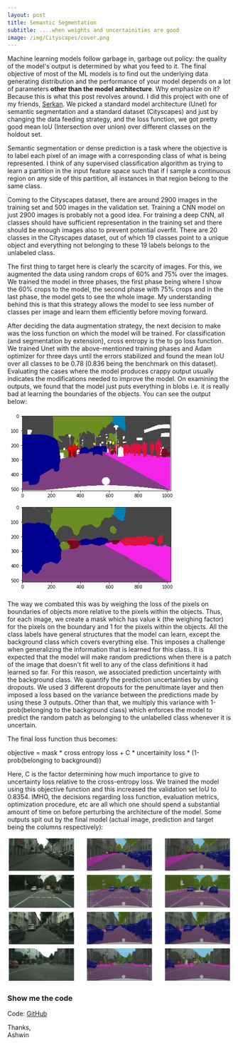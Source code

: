 ```yaml
---
layout: post
title: Semantic Segmentation
subtitle: ....when weights and uncertainities are good
image: /img/Cityscapes/cover.png
---
```


Machine learning models follow garbage in, garbage out policy: the quality of the model's output is determined by what you feed to it. The final objective of most of the ML models is to find out the underlying data generating distribution and the performance of your model depends on a lot of parameters **other than the model architecture**. Why emphasize on it? Because this is what this post revolves around. I did this project with one of my friends, [Serkan](https://www.linkedin.com/in/serkankarakulak). We picked a standard model architecture (Unet) for semantic segmentation and a standard dataset (Cityscapes) and just by changing the data feeding strategy, and the loss function, we got pretty good mean IoU (Intersection over union) over different classes on the holdout set.

Semantic segmentation or dense prediction is a task where the objective is to label each pixel of an image with a corresponding class of what is being represented. I think of any supervised classification algorithm as trying to learn a partition in the input feature space such that if I sample a continuous region on any side of this partition, all instances in that region belong to the same class. 

Coming to the Cityscapes dataset, there are around 2900 images in the training set and 500 images in the validation set. Training a CNN model on just 2900 images is probably not a good idea. For training a deep CNN, all classes should have sufficient representation in the training set and there should be enough images also to prevent potential overfit. There are 20 classes in the Cityscapes dataset, out of which 19 classes point to a unique object and everything not belonging to these 19 labels belongs to the unlabeled class. 

The first thing to target here is clearly the scarcity of images. For this, we augmented the data using random crops of 60% and 75% over the images. We trained the model in three phases, the first phase being where I show the 60% crops to the model, the second phase with 75% crops and in the last phase, the model gets to see the whole image. My understanding behind this is that this strategy allows the model to see less number of classes per image and learn them efficiently before moving forward. 

After deciding the data augmentation strategy, the next decision to make was the loss function on which the model will be trained. For classification (and segmentation by extension), cross entropy is the to go loss function. We trained Unet with the above-mentioned training phases and Adam optimizer for three days until the errors stabilized and found the mean IoU over all classes to be 0.78 (0.836 being the benchmark on this dataset). Evaluating the cases where the model produces crappy output usually indicates the modifications needed to improve the model. On examining the outputs, we found that the model just puts everything in blobs i.e. it is really bad at learning the boundaries of the objects. You can see the output below:

![alt text](/img/Cityscapes/before_target.png) ![alt text](/img/Cityscapes/before_predicted.png)

The way we combated this was by weighing the loss of the pixels on boundaries of objects more relative to the pixels within the objects. Thus, for each image, we create a mask which has value k (the weighing factor) for the pixels on the boundary and 1 for the pixels within the objects. All the class labels have general structures that the model can learn, except the background class which covers everything else. This imposes a challenge when generalizing the information that is learned for this class. It is expected that the model will make random predictions when there is a patch of the image that doesn't fit well to any of the class definitions it had learned so far. For this reason, we associated prediction uncertainty with the background class. We quantify the prediction uncertainties by using dropouts. We used 3 different dropouts for the penultimate layer and then imposed a loss based on the variance between the predictions made by using these 3 outputs. Other than that, we multiply this variance with 1-prob(belonging to the background class) which enforces the model to predict the random patch as belonging to the unlabelled class whenever it is uncertain. 

The final loss function thus becomes:

objective = mask * cross entropy loss + C * uncertainity loss * (1-prob(belonging to background))

Here, C is the factor determining how much importance to give to uncertainty loss relative to the cross-entropy loss. We trained the model using this objective function and this increased the validation set IoU to 0.8354. IMHO, the decisions regarding loss function, evaluation metrics, optimization procedure, etc are all which one should spend a substantial amount of time on before perturbing the architecture of the model. Some outputs spit out by the final model (actual image, prediction and target being the columns respectively):

![alt text](/img/Cityscapes/main_1.png)
![alt text](/img/Cityscapes/main_2.png)
![alt text](/img/Cityscapes/main_3.png)
![alt text](/img/Cityscapes/main_4.png)

 
### Show me the code

Code: [GitHub](https://github.com/Regressionist/Semantic-Segmentation-UNet)

Thanks,<br/>
Ashwin

